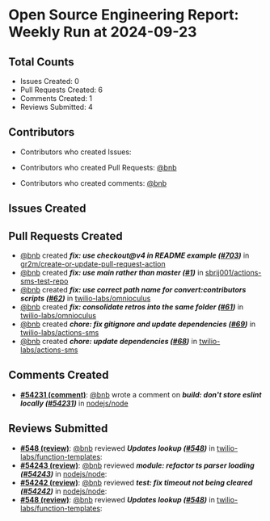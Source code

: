 # Open Source Engineering Report: Weekly Run at 2024-09-23

## Total Counts

* Issues Created: 0
* Pull Requests Created: 6
* Comments Created: 1
* Reviews Submitted: 4

## Contributors

* Contributors who created Issues: 

* Contributors who created Pull Requests: [@bnb](https://github.com/bnb)

* Contributors who created comments: [@bnb](https://github.com/bnb)

## Issues Created



## Pull Requests Created

* [@bnb](https://github.com/bnb) created _**fix: use checkout@v4 in README example ([#703](https://github.com/gr2m/create-or-update-pull-request-action/pull/703))**_ in [gr2m/create-or-update-pull-request-action](https://github.com/gr2m/create-or-update-pull-request-action)
* [@bnb](https://github.com/bnb) created _**fix: use main rather than master ([#1](https://github.com/sbrij001/actions-sms-test-repo/pull/1))**_ in [sbrij001/actions-sms-test-repo](https://github.com/sbrij001/actions-sms-test-repo)
* [@bnb](https://github.com/bnb) created _**fix: use correct path name for convert:contributors scripts ([#62](https://github.com/twilio-labs/omnioculus/pull/62))**_ in [twilio-labs/omnioculus](https://github.com/twilio-labs/omnioculus)
* [@bnb](https://github.com/bnb) created _**fix: consolidate retros into the same folder ([#61](https://github.com/twilio-labs/omnioculus/pull/61))**_ in [twilio-labs/omnioculus](https://github.com/twilio-labs/omnioculus)
* [@bnb](https://github.com/bnb) created _**chore: fix gitignore and update dependencies ([#69](https://github.com/twilio-labs/actions-sms/pull/69))**_ in [twilio-labs/actions-sms](https://github.com/twilio-labs/actions-sms)
* [@bnb](https://github.com/bnb) created _**chore: update dependencies ([#68](https://github.com/twilio-labs/actions-sms/pull/68))**_ in [twilio-labs/actions-sms](https://github.com/twilio-labs/actions-sms)

## Comments Created

* **[#54231 (comment)](https://github.com/nodejs/node/pull/54231#issuecomment-2273930125)**: [@bnb](https://github.com/bnb) wrote a comment on _**build: don't store eslint locally ([#54231](https://github.com/nodejs/node/pull/54231))**_ in [nodejs/node](https://github.com/nodejs/node)

## Reviews Submitted

* **[#548 (review)](https://github.com/twilio-labs/function-templates/pull/548#pullrequestreview-2236089131)**: [@bnb](https://github.com/bnb) reviewed _**Updates lookup ([#548](https://github.com/twilio-labs/function-templates/pull/548))**_ in [twilio-labs/function-templates](https://github.com/twilio-labs/function-templates): 
* **[#54243 (review)](https://github.com/nodejs/node/pull/54243#pullrequestreview-2225749137)**: [@bnb](https://github.com/bnb) reviewed _**module: refactor ts parser loading ([#54243](https://github.com/nodejs/node/pull/54243))**_ in [nodejs/node](https://github.com/nodejs/node): 
* **[#54242 (review)](https://github.com/nodejs/node/pull/54242#pullrequestreview-2225747045)**: [@bnb](https://github.com/bnb) reviewed _**test: fix timeout not being cleared ([#54242](https://github.com/nodejs/node/pull/54242))**_ in [nodejs/node](https://github.com/nodejs/node): 
* **[#548 (review)](https://github.com/twilio-labs/function-templates/pull/548#pullrequestreview-2225665357)**: [@bnb](https://github.com/bnb) reviewed _**Updates lookup ([#548](https://github.com/twilio-labs/function-templates/pull/548))**_ in [twilio-labs/function-templates](https://github.com/twilio-labs/function-templates): 